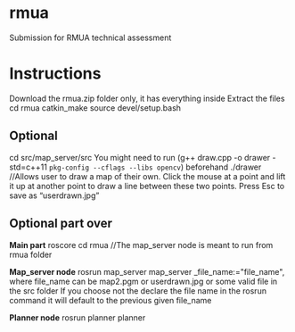 # rmua
Submission for RMUA technical assessment
# Instructions
Download the rmua.zip folder only, it has everything inside
Extract the files
cd rmua
catkin_make
source devel/setup.bash
## Optional
cd src/map_server/src
You might need to run (g++ draw.cpp -o drawer -std=c++11 `pkg-config --cflags --libs opencv`)
beforehand
./drawer //Allows user to draw a map of their own. Click the mouse at a point and lift it up at another point to draw a line between these two points. 
Press Esc to save as “userdrawn.jpg”
## Optional part over


**Main part**
roscore
cd rmua //The map_server node is meant to run from rmua folder	

**Map_server node**
rosrun map_server map_server _file_name:="file_name", where file_name can be map2.pgm or userdrawn.jpg or some valid file in the src folder
If you choose not the declare the file name in the rosrun command it will default to the previous given file_name

**Planner node**
rosrun planner planner 
